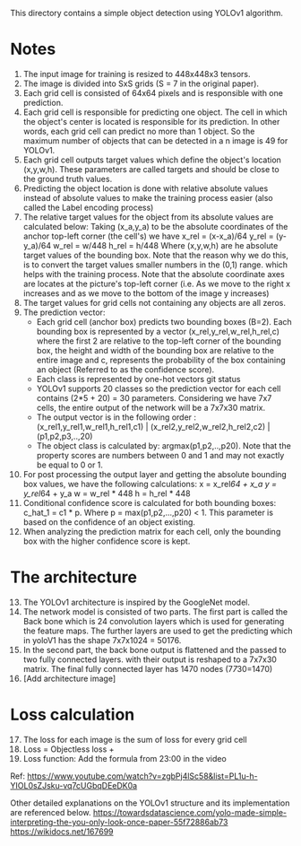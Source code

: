 This directory contains a simple object detection using YOLOv1 algorithm.

# Notes
1. The input image for training is resized to 448x448x3 tensors.
2. The image is divided into SxS grids (S = 7 in the original paper). 
3. Each grid cell is consisted of 64x64 pixels and is responsible with one prediction.
4. Each grid cell is responsible for predicting one object. The cell in which the object's center is located is responsible for its prediction. In other words, each grid cell can predict no more than 1 object. So the maximum number of objects that can be detected in a n image is 49 for YOLOv1. 
5. Each grid cell outputs target values which define the object's location (x,y,w,h). These parameters are called targets and should be close to the ground truth values.
6. Predicting the object location is done with relative absolute values instead of absolute values to make the training process easier (also called the Label encoding process)
7. The relative target values for the object from its absolute values are calculated below:
    Taking (x_a,y_a) to be the absolute coordinates of the anchor top-left corner (the cell's) we have
    x_rel = (x-x_a)/64
    y_rel = (y-y_a)/64
    w_rel = w/448
    h_rel = h/448
    Where (x,y,w,h) are he absolute target values of the bounding box.
    Note that the reason why we do this, is to convert the target values smaller numbers in the (0,1) range. which helps with the training process.
    Note that the absolute coordinate axes are locates at the picture's top-left corner (i.e. As we move to the right x increases and as we move to the bottom of the image y increases) 
8. The target values for grid cells not containing any objects are all zeros.
9. The prediction vector:
    - Each grid cell (anchor box) predicts two bounding boxes (B=2). Each bounding box is represented by a vector (x_rel,y_rel,w_rel,h_rel,c) where the first 2 are relative to the top-left corner of the bounding box, the height and width of the bounding box are relative to the entire image and c, represents the probability of the box containing an object (Referred to as the confidence score).
    - Each class is represented by one-hot vectors git status
    - YOLOv1 supports 20 classes so the prediction vector for each cell contains (2*5 + 20) = 30 parameters. Considering we have 7x7 cells, the entire output of the network will be a 7x7x30 matrix.
    - The output vector is in the following order : (x_rel1,y_rel1,w_rel1,h_rel1,c1) | (x_rel2,y_rel2,w_rel2,h_rel2,c2) | (p1,p2,p3,..,20)
    - The object class is calculated by: argmax(p1,p2,..,p20). Note that the property scores are numbers between 0 and 1 and may not exactly be equal to 0 or 1.
10. For post processing the output layer and getting the absolute bounding box values, we have the following calculations:
    x = x_rel*64 + x_a
    y = y_rel*64 + y_a
    w = w_rel * 448
    h = h_rel * 448
11. Conditional confidence score is calculated for both bounding boxes: c_hat_1 = c1 * p. Where p = max(p1,p2,...,p20) < 1. This parameter is based on the confidence of an object existing.
12. When analyzing the prediction matrix for each cell, only the bounding box with the higher confidence score is kept.

# The architecture
13. The YOLOv1 architecture is inspired by the GoogleNet model.
14. The network model is consisted of two parts. The first part is called the Back bone which is 24 convolution layers which is used for generating the feature maps. The further layers are used to get the predicting which in yoloV1 has the shape 7x7x1024 = 50176.
15. In the second part, the back bone output is flattened and the passed to two fully connected layers. with their output is reshaped to a 7x7x30 matrix. The final fully connected layer has 1470 nodes (7*7*30=1470)
16. [Add architecture image]

# Loss calculation
17. The loss for each image is the sum of loss for every grid cell
18. Loss = Objectless loss + 
18. Loss function: Add the formula from 23:00 in the video 

Ref: https://www.youtube.com/watch?v=zgbPj4lSc58&list=PL1u-h-YIOL0sZJsku-vq7cUGbqDEeDK0a

Other detailed explanations on the YOLOv1 structure and its implementation are referenced below.
https://towardsdatascience.com/yolo-made-simple-interpreting-the-you-only-look-once-paper-55f72886ab73
https://wikidocs.net/167699